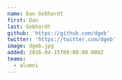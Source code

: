 ```yaml
---
name: Dan Gebhardt
first: Dan
last: Gebhardt
github: 'https://github.com/dgeb'
twitter: 'https://twitter.com/dgeb'
image: dgeb.jpg
added: 2016-04-15T09:00:00.000Z
teams:
  - alumni
---
```

